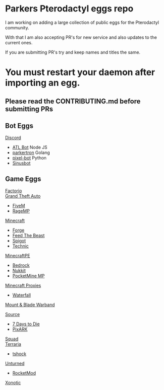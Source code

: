 # Parkers Pterodactyl eggs repo

I am working on adding a large collection of public eggs for the Pterodactyl community.

With that I am also accepting PR's for new service and also updates to the current ones.

If you are submitting PR's try and keep names and titles the same.


# You must restart your daemon after importing an egg.


## Please read the CONTRIBUTING.md before submitting PRs

## Bot Eggs

[Discord](/bots/discord/)   
* [ATL Bot](/bots/discord/atlbot) Node JS  
* [parkertron](/bots/discord/parkertron/) Golang  
* [pixel-bot](/bots/discord/pixelbot/) Python  
* [Sinusbot](/bots/discord/sinusbot/)  

## Game Eggs

[Factorio](/factorio/factorio/)  
[Grand Theft Auto](/gta/)  
* [FiveM](/gta/fivem/)  
* [RageMP](/gta/ragemp/)  

[Minecraft](/minecraft_java/)
* [Forge](/minecraft_java/forge/)  
* [Feed The Beast](/minecraft_java/ftb/)  
* [Spigot](/minecraft_java/spigot/)  
* [Technic](/minecraft_java/technic/)  

[MinecraftPE](/minecraft_bedrock/)  
* [Bedrock](/minecraft_bedrock/bedrock/)  
* [Nukkit](/minecraft_bedrock/nukkit/)  
* [PocketMine MP](/minecraft_bedrock/pocketmine_mp/)  

[Minecraft Proxies](/minecraft_proxy/)  
* [Waterfall](/minecraft_proxy/waterfall/)  

[Mount & Blade Warband](/mb_warband/)

[Source](/source_servers/)  
* [7 Days to Die](/source_servers/7_days_to_die/)  
* [PixARK](/source_servers/pixark/)  

[Squad](/squad/)  
[Terraria](/terraria/)  
* [tshock](/terraria/tshock/)  

[Unturned](/unturned/)  
* [RocketMod](/unturned/rocketmod/)  

[Xonotic](/xonotic/)  
